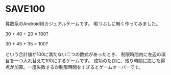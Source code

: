 # SAVE100

算数系のAndroid用カジュアルゲームです。
暇つぶしに軽く作ってみました。

30 + 40 + 20 = 100?

30 + 45 + 35 = 100? 

という合計値が100に満たない二つの数式があったとき、
制限時間内に左辺の項目を一つ入れ替えて100にするゲームです。
成功のたびに、残り時間に応じた得点が加算。一度失敗するか制限時間をすぎるとゲームオーバーです。

